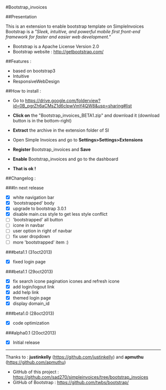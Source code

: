 #Bootstrap_invoices

##Presentation

This is an extension to enable bootstrap template on SimpleInvoices
Bootstrap is a *"Sleek, intuitive, and powerful mobile first front-end framework for faster and easier web development."*

* Bootstrap is a Apache License Version 2.0
* Bootstrap website : http://getbootstrap.com/

##Features :
* based on bootstrap3  
* Intuitive
* ResponsiveWebDesign  

##How to install :

* Go to https://drive.google.com/folderview?id=0B_pgrZh6aCMsZ1d6clpwVmY4QW8&usp=sharing#list

* **Click on** the "Bootstrap_invoices_BETA1.zip" and download it (download button is in the bottom-right)

* **Extract** the archive in the extension folder of SI

* Open Simple Invoices and go to **Settings>Settings>Extensions**

* **Register** Bootstrap_invoices and **Save**

* **Enable** Bootstrap_invoices and go to the dashboard 

* **That is ok !**


##Changelog :

###In next release
- [x] white navigation bar
- [x] 'bootstrapped' body
- [x] upgrade to bootstrap 3.0.1
- [x] disable main.css style to get less style conflict
- [ ] 'bootstrapped' all button
- [ ] icone in navbar
- [ ] user option in right of navbar
- [ ] fix user dropdown
- [ ] more 'bootstrapped' item :)

###beta1.1 (31oct2013)
- [x] fixed login page

###beta1.1 (29oct2013)
- [x] fix search icone pagination icones and refresh icone
- [x] add login/logout link
- [x] add help link
- [x] themed login page
- [x] display domain_id

###beta1.0 (28oct2013)
- [x] code optimization

###alpha0.1 (20oct2013)
- [x] Initial release

----------------------------------------------------------
Thanks to : **justinkelly** (https://github.com/justinkelly) and **apmuthu** (https://github.com/apmuthu)
 * GitHub of this project : https://github.com/sad270/simpleinvoices/tree/bootstrap_invoices
 * GitHub of Bootstrap : https://github.com/twbs/bootstrap/